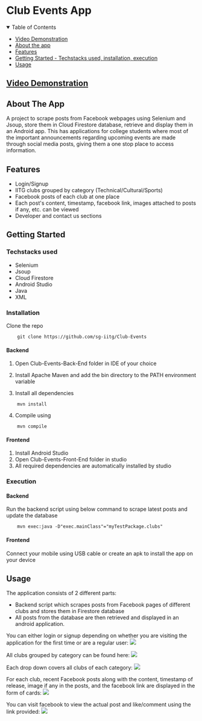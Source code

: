 # Club Events App

<details open="open">
  <summary>Table of Contents</summary>
  <ul>
    <li>
      <a href="#video-demonstration">Video Demonstration</a>
    </li>
    <li>
      <a href="#about-the-website">About the app</a>
    </li>
    <li>
      <a href="#key-highlights">Features</a>
    </li>
   <li>
      <a href="#getting-started">Getting Started - Techstacks used, installation, execution</a>
    </li>
   <li>
      <a href="#usage">Usage</a>
    </li>
  </ul>
</details>

## [Video Demonstration](https://youtu.be/y1cnkqBNZAM)

## About The App

A project to scrape posts from Facebook webpages using Selenium and Jsoup, store them in Cloud Firestore database, retrieve and display them in an Android app. This has applications for college students where most of the important announcements regarding upcoming events are made through social media posts, giving them a one stop place to access information.

## Features
* Login/Signup
* IITG clubs grouped by category (Technical/Cultural/Sports)
* Facebook posts of each club at one place
* Each post's content, timestamp, facebook link, images attached to posts if any, etc. can be viewed
* Developer and contact us sections

## Getting Started

### Techstacks used

* Selenium
* Jsoup
* Cloud Firestore
* Android Studio
* Java
* XML

### Installation 

  Clone the repo
```
    git clone https://github.com/sg-iitg/Club-Events
```
#### Backend
1.  Open Club-Events-Back-End folder in IDE of your choice

2. Install Apache Maven and add the bin directory to the PATH environment variable

3. Install all dependencies
```
    mvn install
```
4. Compile using
```
    mvn compile
```
#### Frontend
1. Install Android Studio
2. Open Club-Events-Front-End folder in studio
3. All required dependencies are automatically installed by studio

### Execution

#### Backend
 Run the backend script using below command to scrape latest posts and update the database
```
    mvn exec:java -D"exec.mainClass"="myTestPackage.clubs"
```
#### Frontend
 Connect your mobile using USB cable or create an apk to install the app on your device

## Usage

The application consists of 2 different parts:
* Backend script which scrapes posts from Facebook pages of different clubs and stores them in Firestore database
* All posts from the database are then retrieved and displayed in an android application.


You can either login or signup depending on whether you are visiting the application for the first time or are a regular user:
![](/window_snippets/login_page.png)

All clubs grouped by category can be found here:
![](/window_snippets/club_list_page.png)

Each drop down covers all clubs of each category:
![](/window_snippets/clubs_dropdown.png)

For each club, recent Facebook posts along with the content, timestamp of release, image if any in the posts, and the facebook link are displayed in the form of cards:
![](/window_snippets/post.png)

You can visit facebook to view the actual post and like/comment using the link provided:
![](/window_snippets/facebook_page.png)
